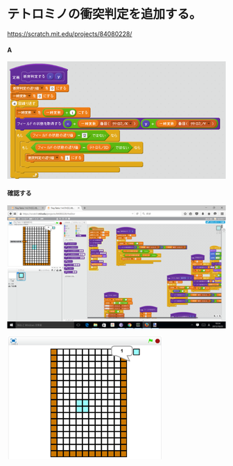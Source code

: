 # テトロミノの衝突判定を追加する。

https://scratch.mit.edu/projects/84080228/

#### A
![](s_c.png)

#### 確認する
![](s_m.png)

![](test.png)
